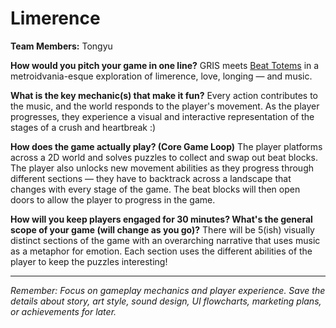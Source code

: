 # Limerence

**Team Members:** Tongyu

**How would you pitch your game in one line?**
GRIS meets [Beat Totems](https://www.youtube.com/watch?v=gMaO5vaMZtM) in a metroidvania-esque exploration of limerence, love, longing — and music.

**What is the key mechanic(s) that make it fun?**
Every action contributes to the music, and the world responds to the player's movement. As the player progresses, they experience a visual and interactive representation of the stages of a crush and heartbreak :) 

**How does the game actually play? (Core Game Loop)**
The player platforms across a 2D world and solves puzzles to collect and swap out beat blocks. The player also unlocks new movement abilities as they progress through different sections — they have to backtrack across a landscape that changes with every stage of the game. The beat blocks will then open doors to allow the player to progress in the game.

**How will you keep players engaged for 30 minutes? What's the general scope of your game (will change as you go)?**
There will be 5(ish) visually distinct sections of the game with an overarching narrative that uses music as a metaphor for emotion. Each section uses the different abilities of the player to keep the puzzles interesting!

---
*Remember: Focus on gameplay mechanics and player experience. Save the details about story, art style, sound design, UI flowcharts, marketing plans, or achievements for later.*
